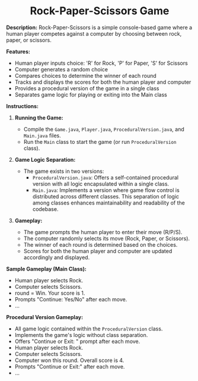 <h1 style="text-align: center">Rock-Paper-Scissors Game</h1>


**Description:** Rock-Paper-Scissors is a simple console-based game where a human player competes against a computer by choosing between rock, paper, or scissors.

**Features:**
- Human player inputs choice: 'R' for Rock, 'P' for Paper, 'S' for Scissors
- Computer generates a random choice
- Compares choices to determine the winner of each round
- Tracks and displays the scores for both the human player and computer
- Provides a procedural version of the game in a single class
- Separates game logic for playing or exiting into the Main class

**Instructions:**
1. **Running the Game:**
   - Compile the `Game.java`, `Player.java`, `ProceduralVersion.java`, and `Main.java` files.
   - Run the `Main` class to start the game (or run `ProceduralVersion` class).
2. **Game Logic Separation:**
   - The game exists in two versions:
     - `ProceduralVersion.java`: Offers a self-contained procedural version with all logic encapsulated within a single class.
     - `Main.java`: Implements a version where game flow control is distributed across different classes. This separation of logic among classes enhances maintainability and readability of the codebase.
    

3. **Gameplay:**
   - The game prompts the human player to enter their move (R/P/S).
   - The computer randomly selects its move (Rock, Paper, or Scissors).
   - The winner of each round is determined based on the choices.
   - Scores for both the human player and computer are updated accordingly and displayed.

**Sample Gameplay (Main Class):**
- Human player selects Rock.
- Computer selects Scissors.
- round = Win. Your score is 1.
- Prompts "Continue: Yes/No" after each move.
- ...


**Procedural Version Gameplay:**
- All game logic contained within the `ProceduralVersion` class.
- Implements the game's logic without class separation.
- Offers "Continue or Exit: " prompt after each move.
- Human player selects Rock.
- Computer selects Scissors.
- Computer won this round. Overall score is 4.
- Prompts "Continue or Exit:" after each move.
- ...